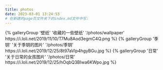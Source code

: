 ```yaml
---
title: photos
date: 2023-03-01 13:24:53
# 在新建的page页文件夹下的index.md文件中写:
---
```

<div class="gallery-group-main">
{% galleryGroup '壁纸' '收藏的一些壁纸' '/photos/wallpaper' https://i.loli.net/2019/11/10/T7Mu8Aod3egmC4Q.png %}
{% galleryGroup '季钥' '关于季钥的图片' '/photos/季钥' https://i.loli.net/2019/12/25/8t97aVlp4hgyBGu.jpg %}
{% galleryGroup '日常' '关于日常的女孩图片' '/photos/日常' https://i.loli.net/2019/12/25/hOqbQ3BIwa6KWpo.jpg %}
</div>